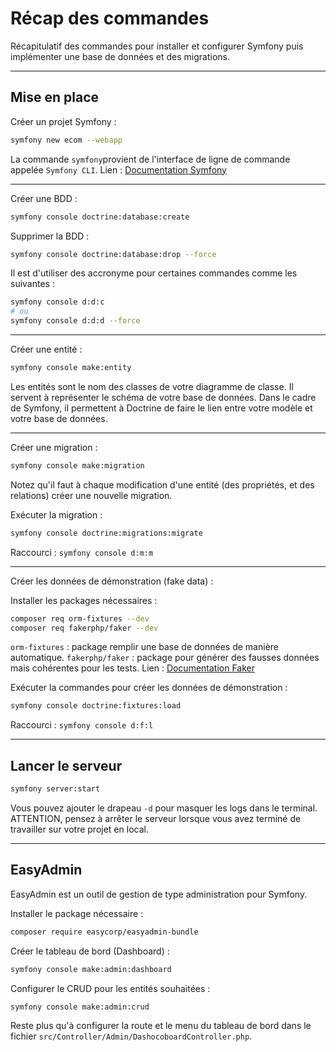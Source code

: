 # Récap des commandes

Récapitulatif des commandes pour installer et configurer Symfony puis implémenter une base de données et des migrations.

---

## Mise en place

Créer un projet Symfony :

```bash
symfony new ecom --webapp
```

La commande `symfony`provient de l'interface de ligne de commande appelée `Symfony CLI`. Lien : [Documentation Symfony](https://symfony.com/download)

---

Créer une BDD :

```bash
symfony console doctrine:database:create
```

Supprimer la BDD :
```bash
symfony console doctrine:database:drop --force
```

Il est d'utiliser des accronyme pour certaines commandes comme les suivantes :

```bash
symfony console d:d:c 
# ou
symfony console d:d:d --force 
```

---

Créer une entité :

```bash
symfony console make:entity
```

Les entités sont le nom des classes de votre diagramme de classe. Il servent à représenter le schéma de votre base de données. Dans le cadre de Symfony, il permettent à Doctrine de faire le lien entre votre modèle et votre base de données.

---

Créer une migration :
```bash
symfony console make:migration
```

Notez qu'il faut à chaque modification d'une entité (des propriétés, et des relations) créer une nouvelle migration.

Exécuter la migration :
```bash
symfony console doctrine:migrations:migrate
```

Raccourci : `symfony console d:m:m`

---

Créer les données de démonstration (fake data) :

Installer les packages nécessaires :

```bash
composer req orm-fixtures --dev
composer req fakerphp/faker --dev
```

`orm-fixtures` : package remplir une base de données de manière automatique.
`fakerphp/faker` : package pour générer des fausses données mais cohérentes pour les tests. Lien : [Documentation Faker](https://fakerphp.org/)

Exécuter la commandes pour créer les données de démonstration :

```bash
symfony console doctrine:fixtures:load
```

Raccourci : `symfony console d:f:l`

---

## Lancer le serveur

```bash
symfony server:start
```

Vous pouvez ajouter le drapeau `-d` pour masquer les logs dans le terminal. ATTENTION, pensez à arrêter le serveur lorsque vous avez terminé de travailler sur votre projet en local.

---

## EasyAdmin

EasyAdmin est un outil de gestion de type administration pour Symfony.

Installer le package nécessaire :

```bash
composer require easycorp/easyadmin-bundle
```

Créer le tableau de bord (Dashboard) :

```bash
symfony console make:admin:dashboard
```

Configurer le CRUD pour les entités souhaitées :

```bash
symfony console make:admin:crud
```

Reste plus qu'à configurer la route et le menu du tableau de bord dans le fichier `src/Controller/Admin/DashocoboardController.php`.
